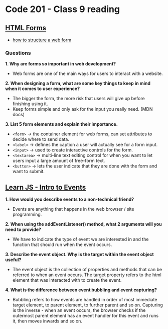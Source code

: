 # Code 201 - Class 9 reading

## [HTML Forms](https://developer.mozilla.org/en-US/docs/Learn/Forms/Your_first_form)

- [how to structure a web form](https://developer.mozilla.org/en-US/docs/Learn/Forms/How_to_structure_a_web_form)

### Questions

**1. Why are forms so important in web development?**

- Web forms are one of the main ways for users to interact with a website.

**2. When designing a form, what are some key things to keep in mind when it comes to user experience?**

- The bigger the form, the more risk that users will give up before finishing using it.
- Keep forms simple and only ask for the input you really need. (MDN docs)

**3. List 5 form elements and explain their importance.**

- `<form>` -> the container element for web forms, can set attributes to decide where to send data.
- `<label>` -> defines the caption a user will actually see for a form input.
- `<input>` -> used to create interactive controls for the form.
- `<textarea>` -> multi-line text editing control for when you want to let users input a large amount of free-form text.
- `<button>` -> lets the user indicate that they are done with the form and want to submit.

## [Learn JS - Intro to Events](https://developer.mozilla.org/en-US/docs/Learn/JavaScript/Building_blocks/Events)

**1. How would you describe events to a non-technical friend?**

- Events are anything that happens in the web browser / site programming.

**2. When using the addEventListener() method, what 2 arguments will you need to provide?**

- We have to indicate the type of event we are interested in and the function that should run when the event occurs.

**3. Describe the event object. Why is the target within the event object useful?**

- The event object is the collection of properties and methods that can be referred to when an event occurs. The target property refers to the html element that was interacted with to create the event.

**4. What is the difference between event bubbling and event capturing?**

- Bubbling refers to how events are handled in order of most immediate target element, to parent element, to further parent and so on. Capturing is the inverse - when an event occurs, the browser checks if the outermost parent element has an event handler for this event and runs it, then moves inwards and so on.